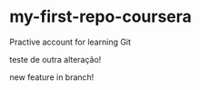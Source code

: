 # my-first-repo-coursera
Practive account for learning Git

teste de outra alteração!


new feature in branch!